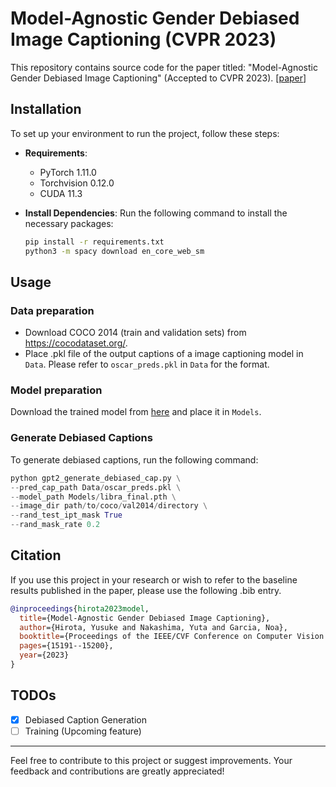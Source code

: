 # Model-Agnostic Gender Debiased Image Captioning (CVPR 2023) 
[paper]: https://arxiv.org/abs/2304.03693 
This repository contains source code for the paper titled: "Model-Agnostic Gender Debiased Image Captioning" (Accepted to CVPR 2023). [[paper]] 


## Installation

To set up your environment to run the project, follow these steps:

- **Requirements**:
  - PyTorch 1.11.0 
  - Torchvision 0.12.0
  - CUDA 11.3

- **Install Dependencies**:
  Run the following command to install the necessary packages:

  ```bash
  pip install -r requirements.txt
  python3 -m spacy download en_core_web_sm
  ```

## Usage

### Data preparation

* Download COCO 2014 (train and validation sets) from https://cocodataset.org/. 
* Place .pkl file of the output captions of a image captioning model in `Data`. Please refer to `oscar_preds.pkl` in `Data` for the format.  

### Model preparation

[here]: https://drive.google.com/drive/folders/1OluSU4amjX-RKTXF70RzIntqoCWUxJU7?usp=sharing
Download the trained model from [here] and place it in `Models`.

### Generate Debiased Captions

To generate debiased captions, run the following command:

```python
python gpt2_generate_debiased_cap.py \
--pred_cap_path Data/oscar_preds.pkl \
--model_path Models/libra_final.pth \
--image_dir path/to/coco/val2014/directory \
--rand_test_ipt_mask True
--rand_mask_rate 0.2
```

## Citation

If you use this project in your research or wish to refer to the baseline results published in the paper, please use the following .bib entry.

```bibtex
@inproceedings{hirota2023model,
  title={Model-Agnostic Gender Debiased Image Captioning},
  author={Hirota, Yusuke and Nakashima, Yuta and Garcia, Noa},
  booktitle={Proceedings of the IEEE/CVF Conference on Computer Vision and Pattern Recognition},
  pages={15191--15200},
  year={2023}
}
```

## TODOs

- [x] Debiased Caption Generation
- [ ] Training (Upcoming feature)

---

Feel free to contribute to this project or suggest improvements. Your feedback and contributions are greatly appreciated!
